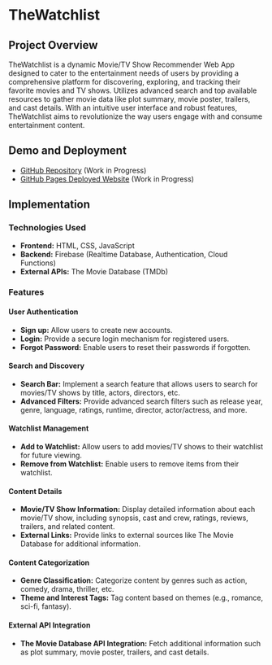 # TheWatchlist

## Project Overview

TheWatchlist is a dynamic Movie/TV Show Recommender Web App designed to cater to the entertainment needs of users by providing a comprehensive platform for discovering, exploring, and tracking their favorite movies and TV shows. Utilizes advanced search and top available resources to gather movie data like plot summary, movie poster, trailers, and cast details. With an intuitive user interface and robust features, TheWatchlist aims to revolutionize the way users engage with and consume entertainment content.

## Demo and Deployment

- [GitHub Repository](https://github.com/kaushalvarun/TheWatchlist) (Work in Progress)
- [GitHub Pages Deployed Website](https://kaushalvarun.github.io/TheWatchlist/) (Work in Progress)

## Implementation

### Technologies Used

- **Frontend:** HTML, CSS, JavaScript 
- **Backend:** Firebase (Realtime Database, Authentication, Cloud Functions)
- **External APIs:** The Movie Database (TMDb)

### Features

#### User Authentication

- **Sign up:** Allow users to create new accounts.
- **Login:** Provide a secure login mechanism for registered users.
- **Forgot Password:** Enable users to reset their passwords if forgotten.

#### Search and Discovery

- **Search Bar:** Implement a search feature that allows users to search for movies/TV shows by title, actors, directors, etc.
- **Advanced Filters:** Provide advanced search filters such as release year, genre, language, ratings, runtime, director, actor/actress, and more.

#### Watchlist Management

- **Add to Watchlist:** Allow users to add movies/TV shows to their watchlist for future viewing.
- **Remove from Watchlist:** Enable users to remove items from their watchlist.

#### Content Details

- **Movie/TV Show Information:** Display detailed information about each movie/TV show, including synopsis, cast and crew, ratings, reviews, trailers, and related content.
- **External Links:** Provide links to external sources like The Movie Database for additional information.

#### Content Categorization

- **Genre Classification:** Categorize content by genres such as action, comedy, drama, thriller, etc.
- **Theme and Interest Tags:** Tag content based on themes (e.g., romance, sci-fi, fantasy).

#### External API Integration

- **The Movie Database API Integration:** Fetch additional information such as plot summary, movie poster, trailers, and cast details.

